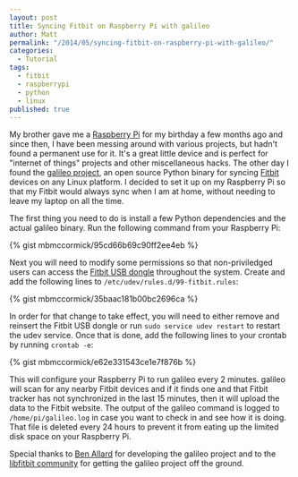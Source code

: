 ```yaml
---
layout: post
title: Syncing Fitbit on Raspberry Pi with galileo
author: Matt
permalink: "/2014/05/syncing-fitbit-on-raspberry-pi-with-galileo/"
categories: 
  - Tutorial
tags: 
  - fitbit
  - raspberrypi
  - python
  - linux
published: true
---
```


My brother gave me a [Raspberry Pi](http://www.raspberrypi.org/) for my birthday a few months ago and since then, I have been messing around with various projects, but hadn't found a permanent use for it. It's a great little device and is perfect for "internet of things" projects and other miscellaneous hacks. The other day I found the [galileo project](https://bitbucket.org/benallard/galileo), an open source Python binary for syncing [Fitbit](https://www.fitbit.com/) devices on any Linux platform. I decided to set it up on my Raspberry Pi so that my Fitbit would always sync when I am at home, without needing to leave my laptop on all the time.

The first thing you need to do is install a few Python dependencies and the actual galileo binary. Run the following command from your Raspberry Pi:

{% gist mbmccormick/95cd66b69c90ff2ee4eb %}

Next you will need to modify some permissions so that non-priviledged users can access the <a href="https://help.fitbit.com/articles/en_US/Help_article/What-is-the-wireless-sync-dongle-and-how-do-I-use-it/" target="_blank">Fitbit USB dongle</a> throughout the system. Create and add the following lines to `/etc/udev/rules.d/99-fitbit.rules`:

{% gist mbmccormick/35baac181b00bc2696ca %}

In order for that change to take effect, you will need to either remove and reinsert the Fitbit USB dongle or run `sudo service udev restart` to restart the udev service. Once that is done, add the following lines to your crontab by running `crontab -e`:

{% gist mbmccormick/e62e331543ce1e7f876b %}

This will configure your Raspberry Pi to run galileo every 2 minutes. galileo will scan for any nearby Fitbit devices and if it finds one and that Fitbit tracker has not synchronized in the last 15 minutes, then it will upload the data to the Fitbit website. The output of the galileo command is logged to `/home/pi/galileo.log` in case you want to check in and see how it is doing. That file is deleted every 24 hours to prevent it from eating up the limited disk space on your Raspberry Pi.

Special thanks to [Ben Allard](https://bitbucket.org/benallard) for developing the galileo project and to the [libfitbit community](https://github.com/openyou/libfitbit/issues/46) for getting the galileo project off the ground.
